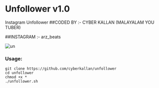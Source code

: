 # Unfollower v1.0
Instagram Unfollower
##CODED BY :- CYBER KALLAN (MALAYALAM YOU TUBER)

##INSTAGRAM :- arz_beats

![un](https://user-images.githubusercontent.com/56509491/66743861-84163b80-ee98-11e9-9ecf-a5db82507885.jpg)


### Usage:
```
git clone https://github.com/cyberkallan/unfollower
cd unfollower
chmod +x *
./unfollower.sh
```
